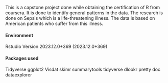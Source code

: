 This is a capstone project done while obtaining the certification of R from coursera. 
It is done to identify general patterns in the data. 
The research is done on Sepsis which is a life-threatening illness. The data is based on American patients who suffer from this illness. 

#### Environment
Rstudio
Version 2023.12.0+369 (2023.12.0+369)

#### Packages used
Tidyverse
ggplot2
Visdat 
skimr 
summarytools 
tidyverse 
dlookr
pretty doc 
dataexplorer

